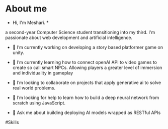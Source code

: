 # About me 

* Hi, I'm Meshari. *

 a second-year Computer Science student transitioning into my third. I'm passionate about web development and artificial intelligence. 
 
- 🔭 I’m currently working on developing a story based platformer game on unity.
  
- 🌱 I’m currently learning how to connect openAI API to video games to create so call smart NPCs. Allowing players a greater level of immersion and individuality in gameplay
  
- 👯  I’m looking to collaborate on projects that apply generative ai to solve real world problems.
  
- 🤔 I’m looking for help to learn how to build a deep neural network from scratch using JavaScript.
  
- 💬 Ask me about building deploying AI models wrapped as RESTful APIs

#Skills

<link rel="stylesheet" href="https://cdnjs.cloudflare.com/ajax/libs/font-awesome/6.x/css/all.min.css">
